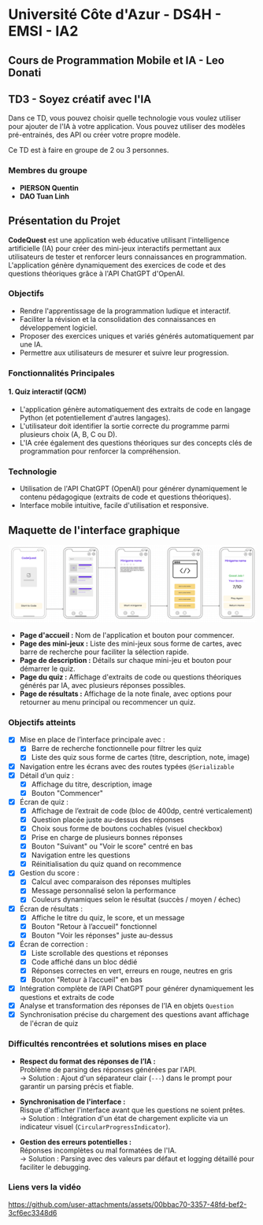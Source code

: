 # Université Côte d'Azur - DS4H - EMSI - IA2
## Cours de Programmation Mobile et IA - Leo Donati
## TD3 - Soyez créatif avec l'IA

Dans ce TD, vous pouvez choisir quelle technologie vous voulez utiliser pour ajouter de l'IA à votre application. Vous pouvez utiliser des modèles pré-entrainés, des API ou créer votre propre modèle.

Ce TD est à faire en groupe de 2 ou 3 personnes.

### Membres du groupe
- **PIERSON Quentin**
- **DAO Tuan Linh**

## Présentation du Projet

**CodeQuest** est une application web éducative utilisant l'intelligence artificielle (IA) pour créer des mini-jeux interactifs permettant aux utilisateurs de tester et renforcer leurs connaissances en programmation. L'application génère dynamiquement des exercices de code et des questions théoriques grâce à l'API ChatGPT d'OpenAI.

### Objectifs

- Rendre l'apprentissage de la programmation ludique et interactif.
- Faciliter la révision et la consolidation des connaissances en développement logiciel.
- Proposer des exercices uniques et variés générés automatiquement par une IA.
- Permettre aux utilisateurs de mesurer et suivre leur progression.

### Fonctionnalités Principales

#### 1. Quiz interactif (QCM)
- L'application génère automatiquement des extraits de code en langage Python (et potentiellement d'autres langages).
- L'utilisateur doit identifier la sortie correcte du programme parmi plusieurs choix (A, B, C ou D).
- L'IA crée également des questions théoriques sur des concepts clés de programmation pour renforcer la compréhension.

### Technologie
- Utilisation de l'API ChatGPT (OpenAI) pour générer dynamiquement le contenu pédagogique (extraits de code et questions théoriques).
- Interface mobile intuitive, facile d'utilisation et responsive.

## Maquette de l'interface graphique

![Maquette de l'interface](image.png)

- **Page d'accueil :** Nom de l'application et bouton pour commencer.
- **Page des mini-jeux :** Liste des mini-jeux sous forme de cartes, avec barre de recherche pour faciliter la sélection rapide.
- **Page de description :** Détails sur chaque mini-jeu et bouton pour démarrer le quiz.
- **Page du quiz :** Affichage d'extraits de code ou questions théoriques générés par IA, avec plusieurs réponses possibles.
- **Page de résultats :** Affichage de la note finale, avec options pour retourner au menu principal ou recommencer un quiz.

### Objectifs atteints

- [x] Mise en place de l’interface principale avec :
    - [x] Barre de recherche fonctionnelle pour filtrer les quiz
    - [x] Liste des quiz sous forme de cartes (titre, description, note, image)
- [x] Navigation entre les écrans avec des routes typées `@Serializable`
- [x] Détail d’un quiz :
    - [x] Affichage du titre, description, image
    - [x] Bouton "Commencer"
- [x] Écran de quiz :
    - [x] Affichage de l’extrait de code (bloc de 400dp, centré verticalement)
    - [x] Question placée juste au-dessus des réponses
    - [x] Choix sous forme de boutons cochables (visuel checkbox)
    - [x] Prise en charge de plusieurs bonnes réponses
    - [x] Bouton "Suivant" ou "Voir le score" centré en bas
    - [x] Navigation entre les questions
    - [x] Réinitialisation du quiz quand on recommence
- [x] Gestion du score :
    - [x] Calcul avec comparaison des réponses multiples
    - [x] Message personnalisé selon la performance
    - [x] Couleurs dynamiques selon le résultat (succès / moyen / échec)
- [x] Écran de résultats :
    - [x] Affiche le titre du quiz, le score, et un message
    - [x] Bouton "Retour à l’accueil" fonctionnel
    - [x] Bouton "Voir les réponses" juste au-dessus
- [x] Écran de correction :
    - [x] Liste scrollable des questions et réponses
    - [x] Code affiché dans un bloc dédié
    - [x] Réponses correctes en vert, erreurs en rouge, neutres en gris
    - [x] Bouton "Retour à l’accueil" en bas

- [x] Intégration complète de l’API ChatGPT pour générer dynamiquement les questions et extraits de code
- [x] Analyse et transformation des réponses de l’IA en objets `Question`
- [x] Synchronisation précise du chargement des questions avant affichage de l'écran de quiz

### Difficultés rencontrées et solutions mises en place

- **Respect du format des réponses de l’IA :**  
  Problème de parsing des réponses générées par l'API.  
  → Solution : Ajout d'un séparateur clair (`---`) dans le prompt pour garantir un parsing précis et fiable.

- **Synchronisation de l'interface :**  
  Risque d'afficher l'interface avant que les questions ne soient prêtes.  
  → Solution : Intégration d'un état de chargement explicite via un indicateur visuel (`CircularProgressIndicator`).

- **Gestion des erreurs potentielles :**  
  Réponses incomplètes ou mal formatées de l'IA.  
  → Solution : Parsing avec des valeurs par défaut et logging détaillé pour faciliter le debugging.

### Liens vers la vidéo

https://github.com/user-attachments/assets/00bbac70-3357-48fd-bef2-3cf6ec3348d6